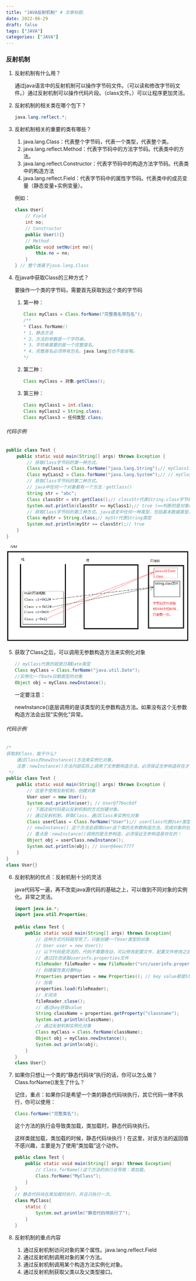 ```yaml
---
title: "JAVA反射机制" # 文章标题.
date: 2022-06-29
draft: false
tags: ["JAVA"]
categories: ["JAVA"]
---
```


### 反射机制

1. 反射机制有什么用？

   通过java语言中的反射机制可以操作字节码文件。（可以读和修改字节码文件。）通过反射机制可以操作代码片段。（class文件。）可以让程序更加灵活。

2. 反射机制的相关类在哪个包下？

   ```java
   java.lang.reflect.*;
   ```

3. 反射机制相关的重要的类有哪些？

   1. java.lang.Class：代表整个字节码，代表一个类型，代表整个类。
   2. java.lang.reflect.Method：代表字节码中的方法字节码。代表类中的方法。
   3. java.lang.reflect.Constructor：代表字节码中的构造方法字节码。代表类中的构造方法
   4. java.lang.reflect.Field：代表字节码中的属性字节码。代表类中的成员变量（静态变量+实例变量）。

   例如：

   ```java
   class User{
       // Field
       int no;
       // Constructor
       public User(){}
       // Method
       public void setNo(int no){
           this.no = no;
       }
   } // 整个类属于java.lang.Class
   ```

4. 在java中获取Class的三种方式？

   要操作一个类的字节码，需要首先获取到这个类的字节码

   1. 第一种：

      ```java
      Class myClass = Class.forName("完整类名带包名");
      /**
      * Class.forName()
      * 1、静态方法
      * 2、方法的参数是一个字符串。
      * 3、字符串需要的是一个完整类名。
      * 4、完整类名必须带有包名。java.lang包也不能省略。
      */
      ```

   2. 第二种：

      ```java
      Class myClass = 对象.getClass();
      ```

   3. 第三种：

      ```java
      Class myClass1 = int.class;
      Class myClass2 = String.class;
      Class myClass3 = 任何类型.class;
      ```

###### 代码示例

```java
public class Test {
    public static void main(String[] args) throws Exception {
        // 获取Class字节码的第一种方式。
        Class myClass1 = Class.forName("java.lang.String");// myClass1代表String.class文件，或者说myClasss1代表String类型。
        Class myCLass2 = Class.forName("java.lang.System");// // myClass2代表System类型
        // 获取Class字节码的第二种方式。
        // java中任何一个对象都有一个方法：getClass()
        String str = "abc";
        Class classStr = str.getClass();// classStr代表String.class字节码文件，classStr代表String类型。
        System.out.println(classStr == myClass1);// true (==判断的是对象的内存地址。两个变量中保存的内存地址都是一样的，都指向方法区中的字节码文件。)
        // 获取Class字节码的第三种方式。java语言中任何一种类型，包括基本数据类型，它都有.class属性。
        Class myStr = String.class;// myStr代表String类型
        System.out.println(myStr == classStr);// true
    }
}
```

![字节码内存图](./字节码内存图.png)

5. 获取了Class之后，可以调用无参数构造方法来实例化对象

   ```java
   // myClass代表的就是日期Date类型
   Class myClass = Class.forName("java.util.Date");
   //实例化一个Date日期类型的对象
   Object obj = myClass.newInstance();
   ```

   一定要注意：

   newInstance()底层调用的是该类型的无参数构造方法。如果没有这个无参数构造方法会出现"实例化"异常。

###### 代码示例

```java
/*
获取到Class，能干什么?
    通过Class的newInstance()方法来实例化对象。
    注意：newInstance()方法内部实际上调用了无参数构造方法，必须保证无参构造存在才可以。
 */
public class Test {
    public static void main(String[] args) throws Exception {
        // 这是不使用反射机制，创建对象
        User user = new User();
        System.out.println(user); // User@776ec8df
        // 下面这段代码是以反射机制的方式创建对象。
        // 通过反射机制，获取Class，通过Class来实例化对象
        Class userClass = Class.forName("User");// userClass代表User类型。
        // newInstance() 这个方法会调用User这个类的无参数构造方法，完成对象的创建。
        // 重点是：newInstance()调用的是无参构造，必须保证无参构造是存在的！
        Object obj = userClass.newInstance();
        System.out.println(obj); // User@4eec7777
    }
}
class User{}
```

6. 反射机制的优点：反射机制十分的灵活

   java代码写一遍，再不改变java源代码的基础之上，可以做到不同对象的实例化。非常之灵活。

   ```java
   import java.io.*;
   import java.util.Properties;
   
   public class Test {
       public static void main(String[] args) throws Exception{
           // 这种方式代码就写死了。只能创建一个User类型的对象
           // User user = new User();
           // 以下代码是灵活的，代码不需要改动，可以修改配置文件，配置文件修改之后，可以创建出不同的实例对象。
           // 通过IO流读取userinfo.properties文件
           FileReader fileReader = new FileReader("src/userinfo.properties");
           // 创建属性类对象Map
           Properties properties = new Properties(); // key value都是String
           // 加载
           properties.load(fileReader);
           // 关闭流
           fileReader.close();
           // 通过key获取value
           String className = properties.getProperty("classname");
           System.out.println(className);
           // 通过反射机制实例化对象
           Class myClass = Class.forName(className);
           Object obj = myClass.newInstance();
           System.out.println(obj);
       }
   }
   class User{}
   ```

7. 如果你只想让一个类的“静态代码块”执行的话，你可以怎么做？Class.forName()发生了什么？

   记住，重点：如果你只是希望一个类的静态代码块执行，其它代码一律不执行，你可以使用：

   ```java
   Class.forName("完整类名");
   ```

   这个方法的执行会导致类加载，类加载时，静态代码块执行。

   这样类就加载，类加载的时候，静态代码块执行！在这里，对该方法的返回值不感兴趣，主要是为了使用“类加载”这个动作。

   ```java
   public class Test {
       public static void main(String[] args) throws Exception{
           // Class.forName()这个方法的执行会导致：类加载。
           Class.forName("MyClass");
       }
   }
   // 静态代码块在类加载时执行，并且只执行一次。
   class MyClass{
       static {
           System.out.println("静态代码块执行了");
       }
   }
   ```

8. 反射机制的重点内容

   1. 通过反射机制访问对象的某个属性。java.lang.reflect.Field
   2. 通过反射机制调用对象的某个方法。
   3. 通过反射机制调用某个构造方法实例化对象。
   4. 通过反射机制获取父类以及父类型接口。